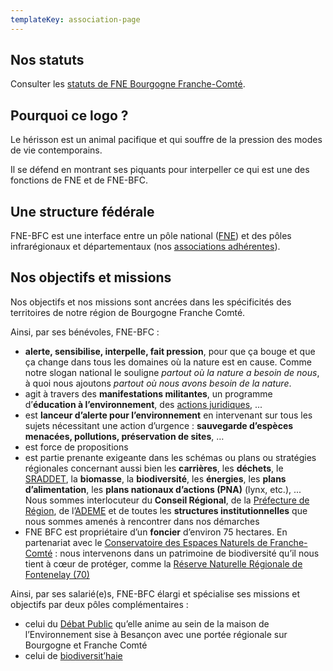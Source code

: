 ```yaml
---
templateKey: association-page
---
```


## Nos statuts

Consulter les [statuts de FNE Bourgogne Franche-Comté](/qui-sommes-nous/).

## Pourquoi ce logo ?

Le hérisson est un animal pacifique et qui souffre de la pression des modes de vie contemporains.

Il se défend en montrant ses piquants pour interpeller ce qui est une des fonctions de FNE et de FNE-BFC.

## Une structure fédérale

FNE-BFC est une interface entre un pôle national ([FNE](https://www.fne.asso.fr/)) et des pôles infrarégionaux et départementaux (nos [associations adhérentes](/qui-sommes-nous/reseau-fne/)).

## Nos objectifs et missions

Nos objectifs et nos missions sont ancrées dans les spécificités des territoires de notre région de Bourgogne Franche Comté.

Ainsi, par ses bénévoles, FNE-BFC :

* **alerte, sensibilise, interpelle, fait pression**, pour que ça bouge et que ça change dans tous les domaines où la nature est en cause. Comme notre slogan national le souligne *partout où la nature a besoin de nous*, à quoi nous ajoutons *partout où nous avons besoin de la nature*.
* agit à travers des **manifestations militantes**, un programme d’**éducation à l’environnement**, des [actions juridiques](/nos-actions/juridique/), ...
* est **lanceur d’alerte pour l’environnement** en intervenant sur tous les sujets nécessitant une action d’urgence : **sauvegarde d’espèces menacées, pollutions, préservation de sites**, …
* est force de propositions
* est partie prenante exigeante dans les schémas ou plans ou stratégies régionales concernant aussi bien les **carrières**, les **déchets**, le [SRADDET](http://strategie.biodiversite.bourgognefranchecomte.fr/r/60/sraddet/), la **biomasse**, la **biodiversité**, les **énergies**, les **plans d’alimentation**, les **plans nationaux d’actions (PNA)** (lynx, etc.), ...\
  Nous sommes interlocuteur du **Conseil Régional**, de la [Préfecture de Région](https://www.prefectures-regions.gouv.fr/bourgogne-franche-comte), de l’[ADEME](https://www.ademe.fr/) et de toutes les **structures institutionnelles** que nous sommes amenés à rencontrer dans nos démarches
* FNE BFC est propriétaire d’un **foncier** d’environ 75 hectares. En partenariat avec le [Conservatoire des Espaces Naturels de Franche-Comté](http://cen-franchecomte.org/) : nous intervenons dans un patrimoine de biodiversité qu’il nous tient à cœur de protéger, comme la [Réserve Naturelle Régionale de Fontenelay (70)](http://cen-franchecomte.org/vallon-fontenelay-art161)

Ainsi, par ses salarié(e)s, FNE-BFC élargi et spécialise ses missions et objectifs par deux pôles complémentaires :

* celui du [Débat Public](/nos-actions/debat-public/) qu’elle anime au sein de la maison de l’Environnement sise à Besançon avec une portée régionale sur Bourgogne et Franche Comté
* celui de [biodiversit’haie](/nos-actions/biodiversit-haies/)